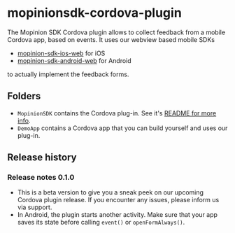 # mopinionsdk-cordova-plugin
The Mopinion SDK Cordova plugin allows to collect feedback from a mobile Cordova app, based on events.
It uses our webview based mobile SDKs 

* [mopinion-sdk-ios-web](https://github.com/mopinion/mopinion-sdk-ios-web) for iOS
* [mopinion-sdk-android-web](https://github.com/mopinion/mopinion-sdk-ios-web) for Android

to actually implement the feedback forms.

## Folders
* `MopinionSDK` contains the Cordova plug-in. See it's [README for more info](https://github.com/mopinion/mopinionsdk-cordova-plugin/MopinionSDK/README.md).
* `DemoApp` contains a Cordova app that you can build yourself and uses our plug-in.

## Release history

### Release notes 0.1.0
* This is a beta version to give you a sneak peek on our upcoming Cordova plugin release. If you encounter any issues, please inform us via support.
* In Android, the plugin starts another activity. Make sure that your app saves its state before calling `event()` or `openFormAlways()`. 
